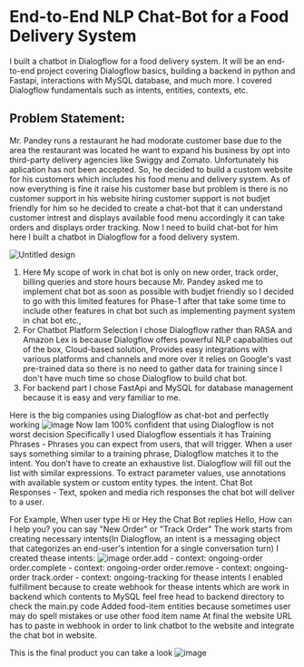 # End-to-End NLP Chat-Bot for a Food Delivery System

I built a chatbot in Dialogflow for a food delivery system. It will be an end-to-end project covering Dialogflow basics, building a backend in python and Fastapi, interactions with MySQL database, and much more. I covered Dialogflow fundamentals such as intents, entities, contexts, etc.

## Problem Statement:

Mr. Pandey runs a restaurant he had modorate customer base due to the area the restaurant was located he want to expand his business by opt into third-party delivery agencies like Swiggy and Zomato. Unfortunately his aplication has not been accepted. So, he decided to build a custom website for his customers which includes his food menu and delivery system. As of now everything is fine it raise his customer base but problem is there is no customer support in his website hiring customer support is not budjet friendly for him so he decided to create a chat-bot that it can understand customer intrest and displays available food menu accordingly it can take orders and displays order tracking. Now I need to build chat-bot for him here I built a chatbot in Dialogflow for a food delivery system.

![Untitled design](https://github.com/user-attachments/assets/e0049e26-26c4-4308-9c63-dbc25881d163)

1. Here My scope of work in chat bot is only on new order, track order, billing queries and store hours because Mr. Pandey asked me to implement chat bot as soon as possible with budjet friendly so I decided to go with this limited features for Phase-1 after that take some time to include other features in chat bot such as implementing payment system in chat bot etc.,
2. For Chatbot Platform Selection I chose Dialogflow rather than RASA and Amazon Lex is because Dialogflow offers powerful NLP capabalities out of the box, Cloud-based solution, Provides easy integrations with various platforms and channels and more over it relies on Google's vast pre-trained data so there is no need to gather data for training since I don't have much time so chose Dialogflow to build chat bot.
3. For backend part I chose FastApi and MySQL for database management because it is easy and very familiar to me.

Here is the big companies using Dialogflow as chat-bot and perfectly working
![image](https://github.com/user-attachments/assets/848410c5-8574-48a7-bc2d-482373e867fd)
Now Iam 100% confident that using Dialogflow is not worst decision
Specifically I used Dialogflow essentials it has Training Phrases - Phrases you can expect from users, that will trigger. When a user says something similar to a training phrase, Dialogflow matches it to the intent. You don’t have to create an exhaustive list. Dialogflow will fill out the list with similar expressions. To extract parameter values, use annotations with available system or custom entity types.
the intent.
Chat Bot Responses - Text, spoken and media rich responses the chat bot will deliver to a user.

For Example, When user type Hi or Hey the Chat Bot replies Hello, How can I help you? you can say "New Order" or "Track Order"
The work starts from creating necessary intents(In Dialogflow, an intent is a messaging object that categorizes an end-user's intention for a single conversation turn)
I created thease intents:
![image](https://github.com/user-attachments/assets/725993df-260f-41f9-a6ef-f92d0a2b573a)
order.add - context: ongoing-order
order.complete - context: ongoing-order
order.remove - context: ongoing-order
track.order - context: ongoing-tracking
for thease intents I enabled fulfillment because to create webhook for thease intents which are work in backend which contents to MySQL feel free head to backend directory to check the main.py code
Added food-item entities because sometimes user may do spell mistakes or use other food item name
At final the website URL has to paste in webhook in order to link chatbot to the website and integrate the chat bot in website.

This is the final product you can take a look
![image](https://github.com/user-attachments/assets/a682cb29-4a13-4e3e-b12f-21a6e34b0a89)
